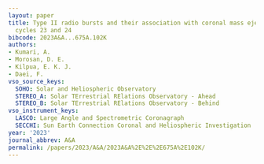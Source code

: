 ```yaml
---
layout: paper
title: Type II radio bursts and their association with coronal mass ejections in solar
  cycles 23 and 24
bibcode: 2023A&A...675A.102K
authors:
- Kumari, A.
- Morosan, D. E.
- Kilpua, E. K. J.
- Daei, F.
vso_source_keys:
  SOHO: Solar and Heliospheric Observatory
  STEREO_A: Solar TErrestrial RElations Observatory - Ahead
  STEREO_B: Solar TErrestrial RElations Observatory - Behind
vso_instrument_keys:
  LASCO: Large Angle and Spectrometric Coronagraph
  SECCHI: Sun Earth Connection Coronal and Heliospheric Investigation
year: '2023'
journal_abbrev: A&A
permalink: /papers/2023/A&A/2023A&A%2E%2E%2E675A%2E102K/
---
```

